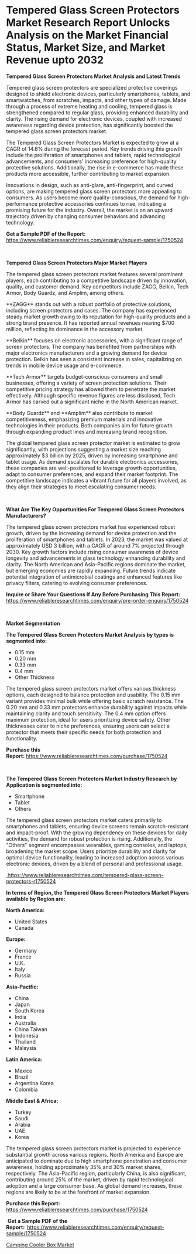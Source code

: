 <p><h1>Tempered Glass Screen Protectors Market Research Report Unlocks Analysis on the Market Financial Status, Market Size, and Market Revenue upto 2032</h1></p><p><strong>Tempered Glass Screen Protectors Market Analysis and Latest Trends</strong></p>
<p><p>Tempered glass screen protectors are specialized protective coverings designed to shield electronic devices, particularly smartphones, tablets, and smartwatches, from scratches, impacts, and other types of damage. Made through a process of extreme heating and cooling, tempered glass is strengthened compared to regular glass, providing enhanced durability and clarity. The rising demand for electronic devices, coupled with increased awareness regarding device protection, has significantly boosted the tempered glass screen protectors market.</p><p>The Tempered Glass Screen Protectors Market is expected to grow at a CAGR of 14.6% during the forecast period. Key trends driving this growth include the proliferation of smartphones and tablets, rapid technological advancements, and consumers' increasing preference for high-quality protective solutions. Additionally, the rise in e-commerce has made these products more accessible, further contributing to market expansion. </p><p>Innovations in design, such as anti-glare, anti-fingerprint, and curved options, are making tempered glass screen protectors more appealing to consumers. As users become more quality-conscious, the demand for high-performance protective accessories continues to rise, indicating a promising future for the industry. Overall, the market is on an upward trajectory driven by changing consumer behaviors and advancing technology.</p></p>
<p><strong>Get a Sample PDF of the Report:&nbsp;</strong> <a href="https://www.reliableresearchtimes.com/enquiry/request-sample/1750524?utm_campaign=2198&utm_medium=2&utm_source=Github&utm_content=ia&utm_term=07022025&utm_id=tempered-glass-screen-protectors">https://www.reliableresearchtimes.com/enquiry/request-sample/1750524</a></p>
<p>&nbsp;</p>
<p><strong>Tempered Glass Screen Protectors Major Market Players</strong></p>
<p><p>The tempered glass screen protectors market features several prominent players, each contributing to a competitive landscape driven by innovation, quality, and customer demand. Key competitors include ZAGG, Belkin, Tech Armor, Body Guardz, and Amplim, among others.</p><p>**ZAGG** stands out with a robust portfolio of protective solutions, including screen protectors and cases. The company has experienced steady market growth owing to its reputation for high-quality products and a strong brand presence. It has reported annual revenues nearing $700 million, reflecting its dominance in the accessory market.</p><p>**Belkin** focuses on electronic accessories, with a significant range of screen protectors. The company has benefited from partnerships with major electronics manufacturers and a growing demand for device protection. Belkin has seen a consistent increase in sales, capitalizing on trends in mobile device usage and e-commerce.</p><p>**Tech Armor** targets budget-conscious consumers and small businesses, offering a variety of screen protection solutions. Their competitive pricing strategy has allowed them to penetrate the market effectively. Although specific revenue figures are less disclosed, Tech Armor has carved out a significant niche in the North American market.</p><p>**Body Guardz** and **Amplim** also contribute to market competitiveness, emphasizing premium materials and innovative technologies in their products. Both companies aim for future growth through expanding product lines and increasing brand recognition.</p><p>The global tempered glass screen protector market is estimated to grow significantly, with projections suggesting a market size reaching approximately $3 billion by 2025, driven by increasing smartphone and tablet usage. As demand escalates for durable electronics accessories, these companies are well-positioned to leverage growth opportunities, adapt to consumer preferences, and expand their market footprint. The competitive landscape indicates a vibrant future for all players involved, as they align their strategies to meet escalating consumer needs.</p></p>
<p>&nbsp;</p>
<p><strong>What Are The Key Opportunities For Tempered Glass Screen Protectors Manufacturers?</strong></p>
<p><p>The tempered glass screen protectors market has experienced robust growth, driven by the increasing demand for device protection and the proliferation of smartphones and tablets. In 2023, the market was valued at approximately USD 3 billion, with a CAGR of around 7% projected through 2030. Key growth factors include rising consumer awareness of device longevity and advancements in glass technology enhancing durability and clarity. The North American and Asia-Pacific regions dominate the market, but emerging economies are rapidly expanding. Future trends indicate potential integration of antimicrobial coatings and enhanced features like privacy filters, catering to evolving consumer preferences.</p></p>
<p><strong>Inquire or Share Your Questions If Any Before Purchasing This Report:</strong> <a href="https://www.reliableresearchtimes.com/enquiry/pre-order-enquiry/1750524?utm_campaign=2198&utm_medium=2&utm_source=Github&utm_content=ia&utm_term=07022025&utm_id=tempered-glass-screen-protectors">https://www.reliableresearchtimes.com/enquiry/pre-order-enquiry/1750524</a></p>
<p>&nbsp;</p>
<p><strong>Market Segmentation</strong></p>
<p><strong>The Tempered Glass Screen Protectors Market Analysis by types is segmented into:</strong></p>
<p><ul><li>0.15 mm</li><li>0.20 mm</li><li>0.33 mm</li><li>0.4 mm</li><li>Other Thickness</li></ul></p>
<p><p>The tempered glass screen protectors market offers various thickness options, each designed to balance protection and usability. The 0.15 mm variant provides minimal bulk while offering basic scratch resistance. The 0.20 mm and 0.33 mm protectors enhance durability against impacts while maintaining clarity and touch sensitivity. The 0.4 mm option offers maximum protection, ideal for users prioritizing device safety. Other thicknesses cater to niche preferences, ensuring users can select a protector that meets their specific needs for both protection and functionality.</p></p>
<p><strong>Purchase this Report:&nbsp;</strong><a href="https://www.reliableresearchtimes.com/purchase/1750524?utm_campaign=2198&utm_medium=2&utm_source=Github&utm_content=ia&utm_term=07022025&utm_id=tempered-glass-screen-protectors">https://www.reliableresearchtimes.com/purchase/1750524</a></p>
<p>&nbsp;</p>
<p><strong>The Tempered Glass Screen Protectors Market Industry Research by Application is segmented into:</strong></p>
<p><ul><li>Smartphone</li><li>Tablet</li><li>Others</li></ul></p>
<p><p>The tempered glass screen protectors market caters primarily to smartphones and tablets, ensuring device screens remain scratch-resistant and impact-proof. With the growing dependency on these devices for daily activities, the demand for robust protection is rising. Additionally, the "Others" segment encompasses wearables, gaming consoles, and laptops, broadening the market scope. Users prioritize durability and clarity for optimal device functionality, leading to increased adoption across various electronic devices, driven by a blend of personal and professional usage.</p></p>
<p><a href="https://www.reliableresearchtimes.com/tempered-glass-screen-protectors-r1750524?utm_campaign=2198&utm_medium=2&utm_source=Github&utm_content=ia&utm_term=07022025&utm_id=tempered-glass-screen-protectors">&nbsp;https://www.reliableresearchtimes.com/tempered-glass-screen-protectors-r1750524</a></p>
<p><strong>In terms of Region, the Tempered Glass Screen Protectors Market Players available by Region are:</strong></p>
<p>
    <p> <strong> North America: </strong>
        <ul>
            <li>United States</li>
            <li>Canada</li>
        </ul>
        </p> 
    <p> <strong> Europe: </strong>
        <ul>
            <li>Germany</li>
            <li>France</li>
            <li>U.K.</li>
            <li>Italy</li>
            <li>Russia</li>
        </ul>
        </p> 
    <p> <strong> Asia-Pacific: </strong>
        <ul>
            <li>China</li>
            <li>Japan</li>
            <li>South Korea</li>
            <li>India</li>
            <li>Australia</li>
            <li>China Taiwan</li>
            <li>Indonesia</li>
            <li>Thailand</li>
            <li>Malaysia</li>
        </ul>
        </p> 
    <p> <strong> Latin America: </strong>
        <ul>
            <li>Mexico</li>
            <li>Brazil</li>
            <li>Argentina Korea</li>
            <li>Colombia</li>
        </ul>
        </p> 
    <p> <strong> Middle East & Africa: </strong>
        <ul>
            <li>Turkey</li>
            <li>Saudi</li>
            <li>Arabia</li>
            <li>UAE</li>
            <li>Korea</li>
        </ul>
    </p>
    </p>
<p><p>The tempered glass screen protectors market is projected to experience substantial growth across various regions. North America and Europe are anticipated to dominate due to high smartphone penetration and consumer awareness, holding approximately 35% and 30% market shares, respectively. The Asia-Pacific region, particularly China, is also significant, contributing around 25% of the market, driven by rapid technological adoption and a large consumer base. As global demand increases, these regions are likely to be at the forefront of market expansion.</p></p>
<p><strong>Purchase this Report: </strong><a href="https://www.reliableresearchtimes.com/purchase/1750524?utm_campaign=2198&utm_medium=2&utm_source=Github&utm_content=ia&utm_term=07022025&utm_id=tempered-glass-screen-protectors">https://www.reliableresearchtimes.com/purchase/1750524</a></p>
<p>&nbsp;<strong>Get a Sample PDF of the Report:&nbsp;&nbsp;</strong><a href="https://www.reliableresearchtimes.com/enquiry/request-sample/1750524?utm_campaign=2198&utm_medium=2&utm_source=Github&utm_content=ia&utm_term=07022025&utm_id=tempered-glass-screen-protectors">https://www.reliableresearchtimes.com/enquiry/request-sample/1750524</a></p>
<p><strong></strong></p>
<p><p><a href="https://github.com/delindacallegari68/Market-Research-Report-List-1/blob/main/camping-cooler-box-market.md?utm_campaign=2198&utm_medium=2&utm_source=Github&utm_content=ia&utm_term=07022025&utm_id=tempered-glass-screen-protectors">Camping Cooler Box Market</a></p></p>